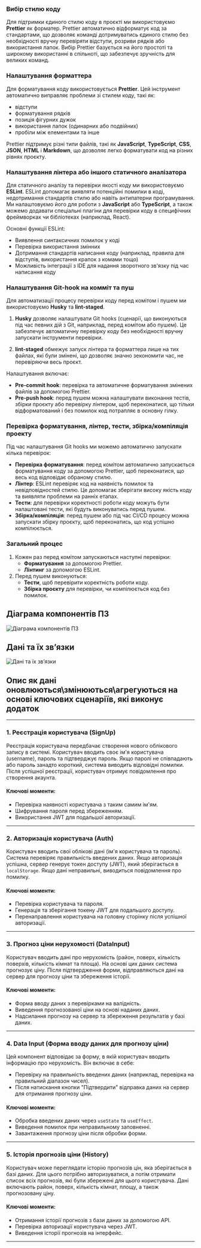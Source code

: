 ### Вибір стилю коду

Для підтримки єдиного стилю коду в проєкті ми використовуємо **Prettier** як форматер. Prettier автоматично відформатує код за стандартами, що дозволяє команді дотримуватись єдиного стилю без необхідності вручну перевіряти відступи, розриви рядків або використання лапок. Вибір Prettier базується на його простоті та широкому використанні в спільноті, що забезпечує зручність для великих команд.

### Налаштування форматтера

Для форматування коду використовується **Prettier**. Цей інструмент автоматично виправляє проблеми зі стилем коду, такі як:

- відступи
- форматування рядків
- позиція фігурних дужок
- використання лапок (одинарних або подвійних)
- пробіли між елементами та інше

Prettier підтримує різні типи файлів, такі як **JavaScript**, **TypeScript**, **CSS**, **JSON**, **HTML** і **Markdown**, що дозволяє легко форматувати код на різних рівнях проєкту.

### Налаштування лінтера або іншого статичного аналізатора

Для статичного аналізу та перевірки якості коду ми використовуємо **ESLint**. ESLint допомагає виявляти потенційні помилки в коді, недотримання стандартів стилю або навіть антипатерни програмування. Ми налаштовуємо його для роботи з **JavaScript** або **TypeScript**, а також можемо додавати спеціальні плагіни для перевірки коду в специфічних фреймворках чи бібліотеках (наприклад, React).

Основні функції ESLint:

- Виявлення синтаксичних помилок у коді
- Перевірка використання змінних
- Дотримання стандартів написання коду (наприклад, правила для відступів, використання крапок з комами тощо)
- Можливість інтеграції з IDE для надання зворотного зв'язку під час написання коду

### Налаштування Git-hook на комміт та пуш

Для автоматизації процесу перевірки коду перед комітом і пушем ми використовуємо **Husky** та **lint-staged**.

1. **Husky** дозволяє налаштувати Git hooks (сценарії, що виконуються під час певних дій з Git, наприклад, перед комітом або пушем). Це забезпечує автоматичну перевірку коду без необхідності вручну запускати інструменти перевірки.

2. **lint-staged** обмежує запуск лінтера та форматтера лише на тих файлах, які були змінені, що дозволяє значно зекономити час, не перевіряючи весь проєкт.

Налаштування включає:

- **Pre-commit hook**: перевірка та автоматичне форматування змінених файлів за допомогою Prettier.
- **Pre-push hook**: перед пушем можна налаштувати виконання тестів, збірки проєкту або перевірку лінтером, щоб переконатися, що тільки відформатований і без помилок код потрапляє в основну гілку.

### Перевірка форматування, лінтер, тести, збірка/компіляція проекту

Під час налаштування Git hooks ми можемо автоматично запускати кілька перевірок:

- **Перевірка форматування**: перед комітом автоматично запускається форматування коду за допомогою Prettier, щоб переконатися, що весь код відповідає обраному стилю.
- **Лінтер**: ESLint перевіряє код на наявність помилок та невідповідностей стилю. Це допомагає зберігати високу якість коду та виявляти проблеми на ранніх етапах.
- **Тести**: для перевірки коректності роботи коду можуть бути налаштовані тести, які будуть виконуватись перед пушем.
- **Збірка/компіляція**: перед пушем або під час CI/CD процесу можна запускати збірку проєкту, щоб переконатись, що код успішно компілюється.

### Загальний процес

1. Кожен раз перед комітом запускаються наступні перевірки:
   - **Форматування** за допомогою Prettier.
   - **Лінтинг** за допомогою ESLint.
2. Перед пушем виконуються:
   - **Тести**, щоб перевірити коректність роботи коду.
   - **Збірка проєкту** для перевірки, чи компілюється код без помилок.

## Діаграма компонентів ПЗ

![Діаграма компонентів ПЗ](./public/assets/diagram.png)

## Дані та їх зв’язки

![Дані та їх зв’язки](./public/assets/er.png)

## Опис як дані оновлюються\змінюються\агрегуються на основі ключових сценаріїв, які виконує додаток

---

### 1. **Реєстрація користувача (SignUp)**

Реєстрація користувача передбачає створення нового облікового запису в системі. Користувач вводить своє ім'я користувача (username), пароль та підтверджує пароль. Якщо паролі не співпадають або пароль занадто короткий, система виводить відповідні помилки. Після успішної реєстрації, користувач отримує повідомлення про створення акаунта.

#### Ключові моменти:

- Перевірка наявності користувача з таким самим ім'ям.
- Шифрування пароля перед збереженням.
- Використання JWT для подальшої авторизації.

---

### 2. **Авторизація користувача (Auth)**

Користувач вводить свої облікові дані (ім'я користувача та пароль). Система перевіряє правильність введених даних. Якщо авторизація успішна, сервер генерує токен доступу (JWT), який зберігається в `localStorage`. Якщо дані неправильні, виводиться повідомлення про помилку.

#### Ключові моменти:

- Перевірка користувача та пароля.
- Генерація та зберігання токену JWT для подальшого доступу.
- Перенаправлення користувача на головну сторінку після успішної авторизації.

---

### 3. **Прогноз ціни нерухомості (DataInput)**

Користувач вводить дані про нерухомість (район, поверх, кількість поверхів, кількість кімнат та площа). На основі цих даних система прогнозує ціну. Після підтвердження форми, відправляються дані на сервер для прогнозу ціни та збереження історії.

#### Ключові моменти:

- Форма вводу даних з перевірками на валідність.
- Виведення прогнозованої ціни на основі наданих даних.
- Надсилання прогнозу на сервер та збереження результатів у базі даних.

---

### 4. **Data Input (Форма вводу даних для прогнозу ціни)**

Цей компонент відповідає за форму, в якій користувач вводить інформацію про нерухомість. Він включає в себе:

- Перевірку на правильність введених даних (наприклад, перевірка на правильний діапазон чисел).
- Після натискання кнопки "Підтвердити" відправка даних на сервер для отримання прогнозу ціни.

#### Ключові моменти:

- Обробка введених даних через `useState` та `useEffect`.
- Виведення помилок при неправильному заповненні.
- Завантаження прогнозу ціни після обробки форми.

---

### 5. **Історія прогнозів ціни (History)**

Користувач може переглядати історію прогнозів цін, яка зберігається в базі даних. Для цього потрібно авторизуватися, а потім отримати список всіх прогнозів, які були збережені для цього користувача. Дані включають район, поверх, кількість кімнат, площу, а також прогнозовану ціну.

#### Ключові моменти:

- Отримання історії прогнозів з бази даних за допомогою API.
- Перевірка авторизації користувача через JWT.
- Виведення історії прогнозів на інтерфейс.

---
